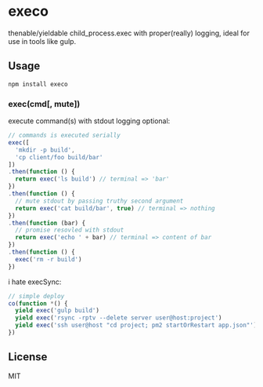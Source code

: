 # execo

thenable/yieldable child_process.exec with proper(really) logging,
ideal for use in tools like gulp.

## Usage

```
npm install execo
```

### exec(cmd[, mute])

execute command(s) with stdout logging optional:

```js
// commands is executed serially
exec([
  'mkdir -p build',
  'cp client/foo build/bar'
])
.then(function () {
  return exec('ls build') // terminal => 'bar'
})
.then(function () {
  // mute stdout by passing truthy second argument
  return exec('cat build/bar', true) // terminal => nothing
})
.then(function (bar) {
  // promise resovled with stdout
  return exec('echo ' + bar) // terminal => content of bar
})
.then(function () {
  exec('rm -r build')
})
```

i hate execSync:

```js
// simple deploy
co(function *() {
  yield exec('gulp build')
  yield exec('rsync -rptv --delete server user@host:project')
  yield exec('ssh user@host "cd project; pm2 startOrRestart app.json"')
})
```

## License

MIT
